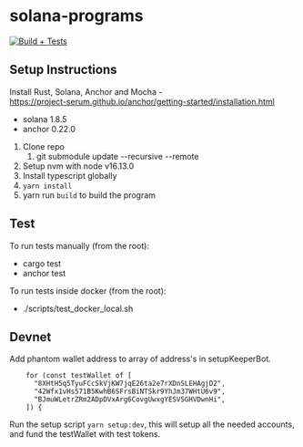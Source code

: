 # solana-programs

[![Build + Tests](https://github.com/Dcaf-Protocol/solana-programs/actions/workflows/build-and-test.yml/badge.svg)](https://github.com/Dcaf-Protocol/solana-programs/actions/workflows/build-and-test.yml)

## Setup Instructions

Install Rust, Solana, Anchor and Mocha - <br>
https://project-serum.github.io/anchor/getting-started/installation.html

- solana 1.8.5
- anchor 0.22.0

1. Clone repo
   1. git submodule update --recursive --remote
2. Setup nvm with node v16.13.0
3. Install typescript globally
4. `yarn install`
5. yarn run `build` to build the program

## Test

To run tests manually (from the root):

- cargo test
- anchor test

To run tests inside docker (from the root):

- ./scripts/test_docker_local.sh

## Devnet

Add phantom wallet address to array of address's in setupKeeperBot.

```
    for (const testWallet of [
      "8XHtH5q5TyuFCcSkVjKW7jqE26ta2e7rXDnSLEHAgjD2",
      "42Wfx1vHs571B5KwhB6SFrsBiNTSkr9YhJm37WHtU6v9",
      "BJmuWLetrZRm2ADpDVxArg6CovgUwxgYESV5GHVDwnHi",
    ]) {
```

Run the setup script `yarn setup:dev`, this will setup all the needed accounts, and fund the testWallet with test tokens.
